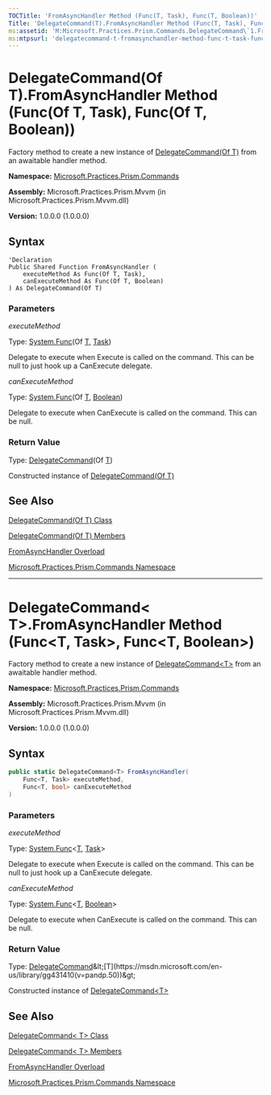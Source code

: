 ```yaml
---
TOCTitle: 'FromAsyncHandler Method (Func(T, Task), Func(T, Boolean))'
Title: 'DelegateCommand(T).FromAsyncHandler Method (Func(T, Task), Func(T, Boolean)) (Microsoft.Practices.Prism.Commands)'
ms:assetid: 'M:Microsoft.Practices.Prism.Commands.DelegateCommand\`1.FromAsyncHandler(System.Func{\`0,System.Threading.Tasks.Task},System.Func{\`0,System.Boolean})'
ms:mtpsurl: 'delegatecommand-t-fromasynchandler-method-func-t-task-func-t-boolean-mspp-commands.md'
---
```


# DelegateCommand(Of T).FromAsyncHandler Method (Func(Of T, Task), Func(Of T, Boolean))

Factory method to create a new instance of [DelegateCommand(Of T)](https://msdn.microsoft.com/en-us/library/gg431410(v=pandp.50)) from an awaitable handler method.

**Namespace:** [Microsoft.Practices.Prism.Commands](https://msdn.microsoft.com/library/microsoft.practices.prism.commands)

**Assembly:** Microsoft.Practices.Prism.Mvvm (in Microsoft.Practices.Prism.Mvvm.dll) 

**Version:** 1.0.0.0 (1.0.0.0)

## Syntax
```VB
'Declaration
Public Shared Function FromAsyncHandler ( 
	executeMethod As Func(Of T, Task),
	canExecuteMethod As Func(Of T, Boolean)
) As DelegateCommand(Of T)
```

### Parameters

*executeMethod* 

Type: [System.Func](http://msdn.microsoft.com/en-us/library/bb549151)(Of [T](https://msdn.microsoft.com/en-us/library/gg431410(v=pandp.50)), [Task](http://msdn.microsoft.com/en-us/library/dd235678))

Delegate to execute when Execute is called on the command. This can be null to just hook up a CanExecute delegate.

*canExecuteMethod*

Type: [System.Func](http://msdn.microsoft.com/en-us/library/bb549151)(Of [T](https://msdn.microsoft.com/en-us/library/gg431410(v=pandp.50)), [Boolean](http://msdn.microsoft.com/en-us/library/a28wyd50))

Delegate to execute when CanExecute is called on the command. This can be null.

### Return Value

Type: [DelegateCommand](https://msdn.microsoft.com/en-us/library/gg431410(v=pandp.50))(Of [T](https://msdn.microsoft.com/en-us/library/gg431410(v=pandp.50)))

Constructed instance of [DelegateCommand(Of T)](https://msdn.microsoft.com/en-us/library/gg431410(v=pandp.50))

## See Also
[DelegateCommand(Of T) Class](https://msdn.microsoft.com/en-us/library/gg431410(v=pandp.50))

[DelegateCommand(Of T) Members](https://msdn.microsoft.com/en-us/library/gg430763(v=pandp.50))

[FromAsyncHandler Overload](https://msdn.microsoft.com/en-us/library/dn736124(v=pandp.50))

[Microsoft.Practices.Prism.Commands Namespace](https://msdn.microsoft.com/library/microsoft.practices.prism.commands)


-------------------------
# DelegateCommand&lt; T&GT;.FromAsyncHandler Method (Func&lt;T, Task&gt;, Func&lt;T, Boolean&gt;)

Factory method to create a new instance of [DelegateCommand&lt;T&GT;](https://msdn.microsoft.com/en-us/library/gg431410(v=pandp.50)) from an awaitable handler method.

**Namespace:** [Microsoft.Practices.Prism.Commands](https://msdn.microsoft.com/library/microsoft.practices.prism.commands)

**Assembly:** Microsoft.Practices.Prism.Mvvm (in Microsoft.Practices.Prism.Mvvm.dll) 

**Version:** 1.0.0.0 (1.0.0.0)

## Syntax
```C#
public static DelegateCommand<T> FromAsyncHandler(
	Func<T, Task> executeMethod,
	Func<T, bool> canExecuteMethod
)
```
### Parameters

*executeMethod* 

Type: [System.Func](http://msdn.microsoft.com/en-us/library/bb549151)&lt;[T](https://msdn.microsoft.com/en-us/library/gg431410(v=pandp.50)), [Task](http://msdn.microsoft.com/en-us/library/dd235678)&gt;

Delegate to execute when Execute is called on the command. This can be null to just hook up a CanExecute delegate.

*canExecuteMethod*

Type: [System.Func](http://msdn.microsoft.com/en-us/library/bb549151)&lt;[T](https://msdn.microsoft.com/en-us/library/gg431410(v=pandp.50)), [Boolean](http://msdn.microsoft.com/en-us/library/a28wyd50)&gt;

Delegate to execute when CanExecute is called on the command. This can be null.

### Return Value

Type: [DelegateCommand](https://msdn.microsoft.com/en-us/library/gg431410(v=pandp.50))&lt;[T](https://msdn.microsoft.com/en-us/library/gg431410(v=pandp.50))&gt;

Constructed instance of [DelegateCommand&lt;T&GT;](https://msdn.microsoft.com/en-us/library/gg431410(v=pandp.50))

## See Also
[DelegateCommand&lt; T&GT; Class](https://msdn.microsoft.com/en-us/library/gg431410(v=pandp.50))

[DelegateCommand&lt; T&GT; Members](https://msdn.microsoft.com/en-us/library/gg430763(v=pandp.50))

[FromAsyncHandler Overload](https://msdn.microsoft.com/en-us/library/dn736124(v=pandp.50))

[Microsoft.Practices.Prism.Commands Namespace](https://msdn.microsoft.com/library/microsoft.practices.prism.commands)

